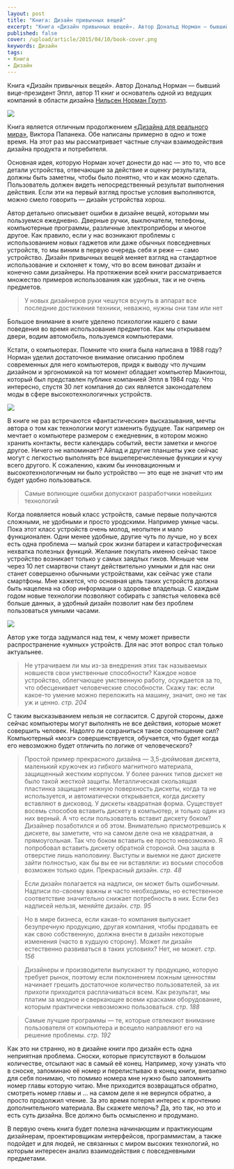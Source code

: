 ```yaml
---
layout: post
title: "Книга: Дизайн привычных вещей"
excerpt: "Книга «Дизайн привычных вещей». Автор Дональд Норман — бывший вице-президент Эппл, автор 11 книг и основатель одной из ведущих компаний в области дизайна Нильсен Норман Групп."
published: false
cover: /upload/article/2015/04/10/book-cover.png
keywords: Дизайн
tags:
- Книга
- Дизайн
---
```


Книга «Дизайн привычных вещей». Автор Дональд Норман — бывший вице-президент Эппл, автор 11 книг и основатель одной из ведущих компаний в области дизайна <a href="http://www.nngroup.com/" target="_blank">Нильсен Норман Групп</a>.

<a href="http://www.mann-ivanov-ferber.ru/books/paperbook/design-everyday-things/" target="_blank">
  <img src="{{ site.url}}/upload/article/2015/04/10/book-cover.png" class="original"/>
</a>

Книга является отличным продолжением <a href="{{ site.url }}/2015/03/dizain-dlya-realnogo-mira/" target="_blank">«Дизайна для реального мира»</a>, Виктора Папанека.
Обе написаны примерно в одно и тоже время. На этот раз мы рассматривает частные случаи взаимодействия дизайна продукта и потребителя.

Основная идея, которую Норман хочет донести до нас — это то, что все детали устройства, отвечающие за действие и оценку результата, должны быть заметны, чтобы было понятно, что и как можно сделать. Пользователь должен видеть непосредственный результат выполнения действия. Если эти на первый взгляд простые условия выполняются, можно смело говорить — дизайн устройства хорош.

Автор детально описывает ошибки в дизайне вещей, которыми мы пользуемся ежедневно. Дверные ручки, выключатели, телефоны, компьютерные программы, различные электроприборы и многое другое. Как правило, если у нас возникают проблемы с использованием новых гаджетов или даже обычных повседневных устройств, то мы виним в первую очередь себя и реже — само устройство. Дизайн привычных вещей меняет взгляд на стандартное использование и склоняет к тому, что во всем виноват дизайн и конечно сами дизайнеры. На протяжении всей книги рассматривается множество примеров использования как удобных, так и не очень предметов.

<blockquote>
У новых дизайнеров руки чешутся всунуть в аппарат все последние достижения техники, неважно, нужны они там или нет
</blockquote>

Большое внимание в книге уделено психологии нашего с вами поведения во время использования предметов. Как мы открываем двери, водим автомобиль,
пользуемся компьютерами.

Кстати, о компьютерах. Помните что книга была написана в 1988 году? Норман уделил достаточное внимание описанию проблем современных для него компьютеров, придя к выводу что лучшим дизайном и эргономикой на тот момент обладает компьютер Макинтош, который был представлен публике компанией Эппл в 1984 году. Что интересно, спустя 30 лет компания до сих является законодателем моды в сфере высокотехнологичных устройств.

<img src="{{ site.url}}/upload/article/2015/04/10/macintosh.jpg"/>

В книге не раз встречаются «фантастические» высказывания, мечты автора о том как технологии могут изменить будущее. Так например он мечтает о компьютере размером с ежедневник, в котором можно хранить контакты, вести календарь событий, вести заметки и многое другое. Ничего не напоминает? Айпад и другие планшеты уже сейчас могут с легкостью выполнять все вышеперечисленные функции и кучу всего другого. К сожалению, каким бы инновационным и высокотехнологичным ни было устройство — это еще не значит что им будет удобно пользоваться.

<blockquote>
Самые вопиющие ошибки допускают разработчики новейших технологий
</blockquote>

Когда появляется новый класс устройств, самые первые получаются сложными, не удобными и просто уродскими. Например умные часы. Пока этот класс устройств очень молод, неопытен и мало функционален. Одни менее удобные, другие чуть по лучше, но у всех есть одна проблема — малый срок жизни батареи и катастрофическая нехватка  полезных функций. Желание покупать именно сейчас такое устройство возникает только у самых заядлых гиков. Меньше чем через 10 лет смартвочи станут действительно умными и для нас они станет совершенно обычными устройствами, как сейчас уже стали смартфоны. Мне кажется, что основная цель таких устройств должна быть нацелена на сбор информации о здоровье владельца. С каждым годом новые технологии позволяют собирать с запястья человека всё больше данных, а удобный дизайн позволит нам без проблем пользоваться умными часами.

<img src="{{ site.url}}/upload/article/2015/04/10/pebble.jpg">

Автор уже тогда задумался над тем, к чему может привести распространение «умных» устройств. Для нас этот вопрос стал только актуальнее.

<blockquote class="long-read">
Не утрачиваем ли мы из-за внедрения этих так называ­емых новшеств свои умственные способности? Каждое новое устройство, облегчающее умственную работу, осуждается за то, что обесценивает человеческие способности. Скажу так: если какое-то умение можно переложить на машину, значит, оно не так уж и ценно.
<cite>стр. 204</cite>
</blockquote>

С таким высказыванием нельзя не согласится. С другой стороны, даже сейчас компьютеры могут выполнять не все действия, которые может совершить человек. Надолго ли сохраниться такое соотношение сил? Компьютерный «мозг» совершенствуется, обучается, что будет когда его невозможно будет отличить по логике от человеческого?

<blockquote class="long-read">
Простой пример прекрасного дизайна — 3,5-дюймовая дис­кета, маленький кружочек из гибкого магнитного материала, защищенный жестким корпусом. У более ранних типов дис­кет не было такой жесткой защиты. Металлическая сколь­зящая пластинка защищает нежную поверхность дискеты, когда та не используется, и автоматически открывается, когда дискету вставляют в дисковод. У дискеты квадратная форма. Существует восемь способов вставить дискету в ком­пьютер, и только один из них верный. А что если пользователь вставит дискету боком? Дизайнер позаботился и об этом. Внимательно присмотревшись к дискете, вы заметите, что на самом деле она не квадратная, а прямоугольная. Так что боком вставить ее просто невозможно. Я попробовал вста­вить дискету обратной стороной. Она зашла в отверстие лишь наполовину. Выступы и выемки не дают дискете зайти полностью, как бы вы ее ни вставляли: из восьми способов воз­можен только один. Прекрасный дизайн.
<cite>стр. 48</cite>
</blockquote>

<blockquote class="long-read">
Если дизайн полагается на надписи, он может быть оши­бочным. Надписи по-своему важны и часто необходимы, но естественное соответствие значительно снижает потреб­ность в них. Если без надписей нельзя, меняйте дизайн.
<cite>стр. 95</cite>
</blockquote>

<blockquote class="long-read">
Но в мире бизнеса, если какая-то компания выпускает безупречную продукцию, другая компания, чтобы про­давать ее как свою собственную, должна внести в дизайн некоторые изменения (часто в худшую сторону). Может ли дизайн естественно развиваться в таких условиях? Нет, не может.
<cite>стр. 156</cite>
</blockquote>

<blockquote class="long-read">
Дизайнеры и производи­тели выпускают ту продукцию, которую требует рынок, поэтому если поклонением ложным ценностям начина­ет грешить достаточное количество пользователей, за их прихоти приходится расплачиваться всем. Как результат, мы платим за модное и сверкающее всеми красками оборудование, которым практически невозможно поль­зоваться.
<cite>стр. 188</cite>
</blockquote>

<blockquote class="long-read">
Самые лучшие программы — те, ко­торые отвлекают внимание пользователя от компьютера и всецело направляют его на решение проблемы.
<cite>стр. 192</cite>
</blockquote>

Как это ни странно, но в дизайне книги про дизайн есть одна неприятная проблема. Сноски, которые присутствуют в большом количестве, отсылают нас в самый её конец. Например, хочу узнать что в сноске, запоминаю её номер и перелистываю в конец книги, внезапно для себя понимаю, что помимо номера мне нужно было запомнить номер главы которую читаю. Мне приходится возвращаться обратно, смотреть номер главы и ... на самом деле я не вернулся обратно, а просто продолжил чтение. За это время потерял интерес к прочтению дополнительного материала. Вы скажете мелочь? Да, это так, но это и есть суть дизайна. Все должно быть осмысленно и продумано.

В первую очень книга будет полезна начинающим и практикующим дизайнерам, проектировщикам интерфейсов, программистам, а также подойдет и для людей, не связанных с миром высоких технологий, но которым интересен анализ взаимодействия с повседневными предметами.

